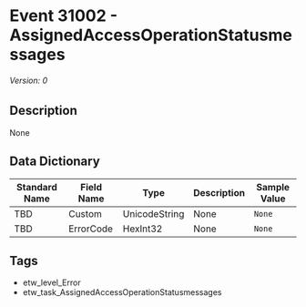 # Event 31002 - AssignedAccessOperationStatusmessages
###### Version: 0

## Description
None

## Data Dictionary
|Standard Name|Field Name|Type|Description|Sample Value|
|---|---|---|---|---|
|TBD|Custom|UnicodeString|None|`None`|
|TBD|ErrorCode|HexInt32|None|`None`|

## Tags
* etw_level_Error
* etw_task_AssignedAccessOperationStatusmessages